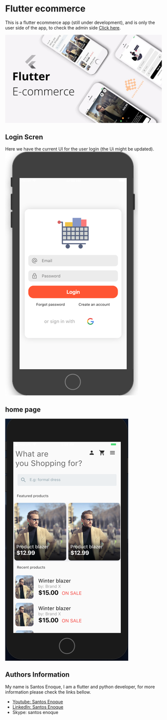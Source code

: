 # Flutter ecommerce 

This is a flutter ecommerce app (still under development), and is only the user side of the app, 
to check the admin side [Click here](https://github.com/Santos-Enoque/admin_side_flutter_ecommerce_app/tree/add_product).

<img src="images/flutter_ecommerce.jpg">

## Login Scren

Here we have the current UI for the user login (the Ui might be updated).
<img src="images/img1.png">

## home page
<img src="images/img2.png">


## Authors Information
My name is Santos Enoque, I am a flutter and python developer, for more information please check the links bellow.

- [Youtube: Santos Enoque](https://www.youtube.com/channel/UCRl79zOEtiLCglAFZJJzEZQ)
- [LinkedIn: Santos Enoque](www.linkedin.com/in/santos-enoque)
- Skype: santos enoque

